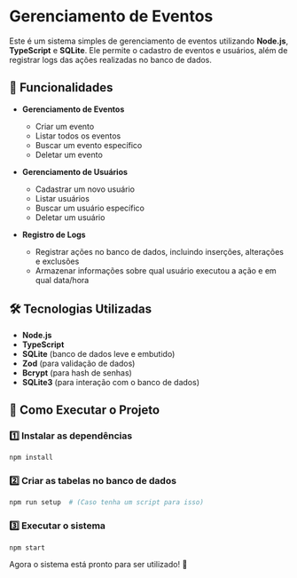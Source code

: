 # Gerenciamento de Eventos

Este é um sistema simples de gerenciamento de eventos utilizando **Node.js**, **TypeScript** e **SQLite**. Ele permite o cadastro de eventos e usuários, além de registrar logs das ações realizadas no banco de dados.

## 📌 Funcionalidades

- **Gerenciamento de Eventos**
  - Criar um evento
  - Listar todos os eventos
  - Buscar um evento específico
  - Deletar um evento

- **Gerenciamento de Usuários**
  - Cadastrar um novo usuário
  - Listar usuários
  - Buscar um usuário específico
  - Deletar um usuário

- **Registro de Logs**
  - Registrar ações no banco de dados, incluindo inserções, alterações e exclusões
  - Armazenar informações sobre qual usuário executou a ação e em qual data/hora

## 🛠 Tecnologias Utilizadas
- **Node.js**
- **TypeScript**
- **SQLite** (banco de dados leve e embutido)
- **Zod** (para validação de dados)
- **Bcrypt** (para hash de senhas)
- **SQLite3** (para interação com o banco de dados)

## 🚀 Como Executar o Projeto

### 1️⃣ Instalar as dependências
```bash
npm install
```

### 2️⃣ Criar as tabelas no banco de dados
```bash
npm run setup  # (Caso tenha um script para isso)
```

### 3️⃣ Executar o sistema
```bash
npm start
```

Agora o sistema está pronto para ser utilizado! 🎉

